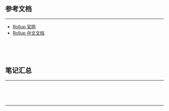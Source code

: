 ## 参考文档

---

* [Rollup 官网](http://rollupjs.org/guide/en/)
* [Rollup 中文文档](https://www.rollupjs.com/guide/zh)



<br/><br/><br/>



## 笔记汇总

---





<br/><br/><br/>

---

